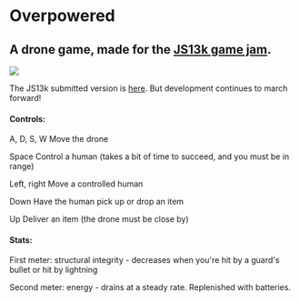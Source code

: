 # Overpowered
## A drone game, made for the [JS13k game jam](http://js13kgames.com/).

![](http://js13kgames.com/games/overpowered/__small.jpg)

The JS13k submitted version is [here](https://github.com/marycourtland/js13k-2015/tree/1bfc16f87ad79547bc71b17b7aadf4b37f6bab99). But development continues to march forward!

#### Controls:

A, D, S, W
Move the drone

Space
Control a human (takes a bit of time to succeed, and you must be in range)

Left, right
Move a controlled human

Down
Have the human pick up or drop an item

Up
Deliver an item (the drone must be close by)

#### Stats:

First meter: structural integrity - decreases when you're hit by a guard's bullet or hit by lightning

Second meter: energy - drains at a steady rate. Replenished with batteries.
